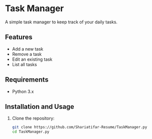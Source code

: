 
# Task Manager

A simple task manager to keep track of your daily tasks.

## Features

- Add a new task
- Remove a task
- Edit an existing task
- List all tasks

## Requirements

- Python 3.x

## Installation and Usage

1. Clone the repository:
   ```sh
   git clone https://github.com/Shariatifar-Resume/TaskManager.py
   cd TaskManager.py




